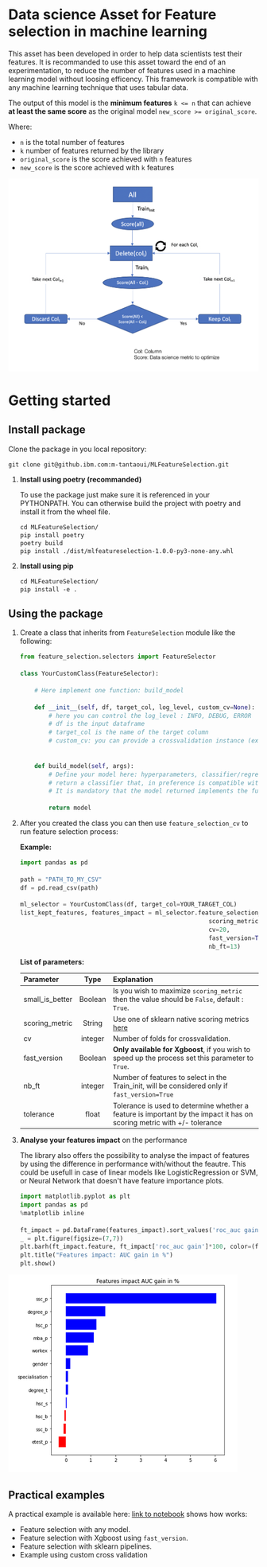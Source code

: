 # Data science Asset for Feature selection in machine learning


This asset has been developed in order to help data scientists test their features. It is recommanded to use this asset toward the end of an experimentation, to reduce the number of features used in a machine learning model without loosing efficency. This framework is compatible with any machine learning technique that uses tabular data. 

The output of this model is the **minimum features** `k <= n` that can achieve **at least the same score** as the original model `new_score >= original_score`. 

Where:

-  `n` is the total number of features
-  `k` number of features returned by the library
-  `original_score` is the score achieved with `n` features
-  `new_score` is the score achieved with `k` features



![](./img/MLFtSelectionDiag.png)
# Getting started

## Install package 

Clone the package in you local repository:

```
git clone git@github.ibm.com:m-tantaoui/MLFeatureSelection.git
```

1. **Install using poetry (recommanded)**

	To use the package just make sure it is referenced in your PYTHONPATH. You can otherwise build the project with poetry and install it from the wheel file.
	
	```shell
	cd MLFeatureSelection/
	pip install poetry
	poetry build
	pip install ./dist/mlfeatureselection-1.0.0-py3-none-any.whl
	```

2. **Install using pip**

	```
	cd MLFeatureSelection/
	pip install -e .
	```


## Using the package 


1. Create a class that inherits from `FeatureSelection` module like the following:

	```python
	from feature_selection.selectors import FeatureSelector 
	
	class YourCustomClass(FeatureSelector):
	
		# Here implement one function: build_model
	
		def __init__(self, df, target_col, log_level, custom_cv=None):
			# here you can control the log_level : INFO, DEBUG, ERROR
			# df is the input dataframe
			# target_col is the name of the target column
			# custom_cv: you can provide a crossvalidation instance (ex: stratifiedKfold) 
			
	
		def build_model(self, args):
			# Define your model here: hyperparameters, classifier/regressor type, etc...
			# return a classifier that, in preference is compatible with Sklearn API
			# It is mandatory that the model returned implements the func "fit"
			
			return model
	```

2. After you created the class you can then use `feature_selection_cv` to run feature selection process: 

	**Example:**
	
	```python
	import pandas as pd
	
	path = "PATH_TO_MY_CSV"
	df = pd.read_csv(path)
	
	ml_selector = YourCustomClass(df, target_col=YOUR_TARGET_COL)
	list_kept_features, features_impact = ml_selector.feature_selection_cv(small_is_better=False,
														 scoring_metric='roc_auc',
														 cv=20,
														 fast_version=True,
														 nb_ft=13)
	```


	**List of parameters:**
	
	
	| Parameter        | Type           | Explanation  |
	| ---------------- |:--------------:| -----------------------------------------------------------------------------------|
	| small\_is\_better  | Boolean 		   | Is you wish to maximize `scoring_metric` then the value should be `False`, default : `True`.|
	| scoring_metric   | String         | Use one of sklearn native scoring metrics [here](https://scikit-learn.org/stable/modules/model_evaluation.html#the-scoring-parameter-defining-model-evaluation-rules) |
	| cv               | integer        | Number of folds for crossvalidation. |
	| fast_version     | Boolean        | **Only available for Xgboost**, if you wish to speed up the process set this parameter to `True`. |
	| nb_ft            | integer        | Number of features to select in the Train_init, will be considered only if `fast_version=True` |
	| tolerance        | float          | Tolerance is used to determine whether a feature is important by the impact it has on scoring metric with +/- tolerance |


3. **Analyse your features impact** on the performance

	The library also offers the possibility to analyse the impact of features by using the difference in performance with/without the feautre. This could be usefull in case of linear models like LogisticRegression or SVM, or Neural Network that doesn't have feature importance plots. 
	
	```python
	import matplotlib.pyplot as plt
	import pandas as pd
	%matplotlib inline
		
	ft_impact = pd.DataFrame(features_impact).sort_values('roc_auc gain', ascending=True)
	_ = plt.figure(figsize=(7,7))
	plt.barh(ft_impact.feature, ft_impact['roc_auc gain']*100, color=(ft_impact['roc_auc gain']>0).map({True: 'b', False: 'r'}))
	plt.title("Features impact: AUC gain in %")
	plt.show()
	```

![](img/feature_impact.png)

## Practical examples

A practical example is available here: [link to notebook](notebooks/TestAsset.ipynb) shows how works:

- Feature selection with any model.
- Feature selection with Xgboost using `fast_version`.
- Feature selection with sklearn pipelines.
- Example using custom cross validation
